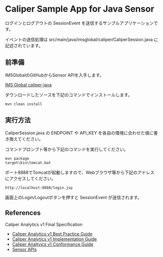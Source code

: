 # Caliper Sample App for Java Sensor

ログインとログアウトの SessionEvent を送信するサンプルアプリケーションです。

イベントの送信処理は src/main/java/imsglobal/caliper/CaliperSession.java に記述されています。

## 前準備

IMSGlobalのGitHubからSensor APIを入手します。

[IMS Global caliper-java](https://github.com/IMSGlobal/caliper-java-public)

ダウンロードしたソースを下記のコマンドでインストールします。

    mvn clean install


## 実行方法

CaliperSession.java の ENDPOINT や API_KEY を各自の環境に合わせた値に書き換えてください。

コマンドプロンプト等から下記のコマンドを実行してください。

    mvn package
    target\bin\tomcat.bat

ポート8888でTomcatが起動しますので、Webブラウザ等から下記のアドレスにアクセスしてください。

    http://localhost:8888/login.jsp

画面上のLogin/Logoutボタンを押すと SessionEvent が送信されます。


## References

Caliper Analytics v1 Final Specification

- [Caliper Analytics v1 Best Practice Guide](http://www.imsglobal.org/caliper/caliperv1p0/ims-caliper-analytics-best-practice-guide)
- [Caliper Analytics v1 Implementation Guide](http://www.imsglobal.org/caliper/caliperv1p0/ims-caliper-analytics-implementation-guide)
- [Caliper Analtyics v1 Conformance Guide](http://www.imsglobal.org/caliper/caliperv1p0/ims-caliper-analytics-conformance-and-certification-guide-v10)
- [Sensor APIs](http://www.imsglobal.org/caliper-analytics-v1-public-repos-sensor-apis)


